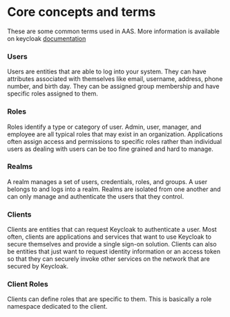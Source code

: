 # Core concepts and terms

These are some common terms used in AAS. More information is available on 
keycloak [documentation](https://www.keycloak.org/docs/latest/server_admin/index.html#core-concepts-and-terms)

### Users

Users are entities that are able to log into your system. 
They can have attributes associated with themselves like email, username, address, phone number, and birth day. 
They can be assigned group membership and have specific roles assigned to them.

### Roles

Roles identify a type or category of user. Admin, user, manager, and employee are all typical roles that 
may exist in an organization. Applications often assign access and permissions to specific roles rather 
than individual users as dealing with users can be too fine grained and hard to manage.

### Realms

A realm manages a set of users, credentials, roles, and groups. A user belongs to and logs into a realm. 
Realms are isolated from one another and can only manage and authenticate the users that they control.

### Clients

Clients are entities that can request Keycloak to authenticate a user. Most often, clients are applications 
and services that want to use Keycloak to secure themselves and provide a single sign-on solution. 
Clients can also be entities that just want to request identity information or an access token so that they 
can securely invoke other services on the network that are secured by Keycloak.

### Client Roles

Clients can define roles that are specific to them. This is basically a role namespace dedicated to the client.



